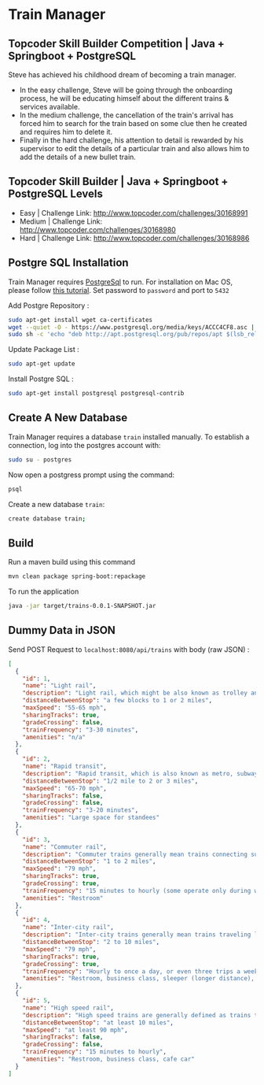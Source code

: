 # Train Manager
## Topcoder Skill Builder Competition | Java + Springboot + PostgreSQL

Steve has achieved his childhood dream of becoming a train manager.
- In the easy challenge, Steve will be going through the onboarding process, he will be educating himself about the different trains & services available.
- In the medium challenge, the cancellation of the train's arrival has forced him to search for the train based on some clue then he created and requires him to delete it.
- Finally in the hard challenge, his attention to detail is rewarded by his supervisor to edit the details of a particular train and also allows him to add the details of a new bullet train. 

## Topcoder Skill Builder | Java + Springboot + PostgreSQL Levels
- Easy | Challenge Link: http://www.topcoder.com/challenges/30168991
- Medium | Challenge Link: http://www.topcoder.com/challenges/30168980
- Hard |  Challenge Link: http://www.topcoder.com/challenges/30168986

## Postgre SQL Installation

Train Manager requires [PostgreSql](https://www.enterprisedb.com/downloads/postgres-postgresql-downloads) to run.
For installation on Mac OS, please follow [this tutorial](https://www.postgresqltutorial.com/install-postgresql-macos/). Set password to `password` and port to `5432`

Add Postgre Repository :
```sh
sudo apt-get install wget ca-certificates
wget --quiet -O - https://www.postgresql.org/media/keys/ACCC4CF8.asc | sudo apt-key add -
sudo sh -c 'echo "deb http://apt.postgresql.org/pub/repos/apt $(lsb_release -cs)-pgdg main" > /etc/apt/sources.list.d/pgdg.list'
```

Update Package List :
```sh
sudo apt-get update
```

Install Postgre SQL :
```sh
sudo apt-get install postgresql postgresql-contrib
```


## Create A New Database
Train Manager requires a database `train` installed manually. To establish a connection, log into the postgres account with:
```sh
sudo su - postgres
```
Now open a postgress prompt using the command:
```sh
psql
```

Create a new database `train`:
```sh
create database train;
```

## Build
Run a maven build using this command
```sh
mvn clean package spring-boot:repackage
```

To run the application
```sh
java -jar target/trains-0.0.1-SNAPSHOT.jar 
```

## Dummy Data in JSON
Send POST Request to ```localhost:8080/api/trains``` with body (raw JSON) :
```json
[
  {
    "id": 1,
    "name": "Light rail",
    "description": "Light rail, which might be also known as trolley and streetcars, mean trains that function as local transit in an urban-core and can operate on the street-level. Compared to rapid transit, light rail costs less, is more pedestrian friendly, but has less passenger capacity. The major advantage with light rail is that it can operate like rapid transit or like local buses, depending on the available infrastructure",
    "distanceBetweenStop": "a few blocks to 1 or 2 miles",
    "maxSpeed": "55-65 mph",
    "sharingTracks": true,
    "gradeCrossing": false,
    "trainFrequency": "3-30 minutes",
    "amenities": "n/a"
  },
  {
    "id": 2,
    "name": "Rapid transit",
    "description": "Rapid transit, which is also known as metro, subway, and heavy rail, mean trains that generally serve the urban-core, have large passenger capacity, and operate totally separate from road traffic. In order to run separately from road traffic in the city-core, rapid transit trains would run either above or underground.",
    "distanceBetweenStop": "1/2 mile to 2 or 3 miles",
    "maxSpeed": "65-70 mph",
    "sharingTracks": false,
    "gradeCrossing": false,
    "trainFrequency": "3-20 minutes",
    "amenities": "Large space for standees"
  },
  {
    "id": 3,
    "name": "Commuter rail",
    "description": "Commuter trains generally mean trains connecting suburban areas with the central city and primarily serves riders to and from work. Commuter trains typically run on weekdays, during rush hours, and only in the peak directions.",
    "distanceBetweenStop": "1 to 2 miles",
    "maxSpeed": "79 mph",
    "sharingTracks": true,
    "gradeCrossing": true,
    "trainFrequency": "15 minutes to hourly (some operate only during weekday peak hours)",
    "amenities": "Restroom"
  },
  {
    "id": 4,
    "name": "Inter-city rail",
    "description": "Inter-city trains generally mean trains traveling long distances connecting metropolitan areas. Although the distances covered by some of these trains are comparable to airlines, inter-city trains generally operate at highway speed. Long distance inter-city trains may provide amenities not found on most other forms of transportation, including sleeper-cars and cafe/dining cars.",
    "distanceBetweenStop": "2 to 10 miles",
    "maxSpeed": "79 mph",
    "sharingTracks": true,
    "gradeCrossing": true,
    "trainFrequency": "Hourly to once a day, or even three trips a week.",
    "amenities": "Restroom, business class, sleeper (longer distance), cafe car, dining car"
  },
  {
    "id": 5,
    "name": "High speed rail",
    "description": "High speed trains are generally defined as trains that can operate 125mph or faster. High speed trains generally connect large metropolitan areas (with very few stops in between) and are meant to be competitive with airlines in terms of overall travel time.",
    "distanceBetweenStop": "at least 10 miles",
    "maxSpeed": "at least 90 mph",
    "sharingTracks": false,
    "gradeCrossing": false,
    "trainFrequency": "15 minutes to hourly",
    "amenities": "Restroom, business class, cafe car"
  }
]
```

